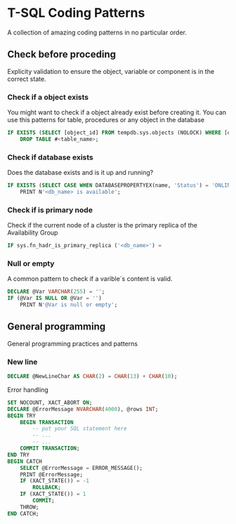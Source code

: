 # T-SQL Coding Patterns
A collection of amazing coding patterns in no particular order.

## Check before proceding
Explicity validation to ensure the object, variable or component is in the correct state.

### Check if a object exists
You might want to check if a object already exist before creating it. You can use this patterns for table, procedures or any object in the database
```sql
IF EXISTS (SELECT [object_id] FROM tempdb.sys.objects (NOLOCK) WHERE [object_id] = OBJECT_ID('tempdb.dbo.#<table_name>'))      
	DROP TABLE #<table_name>;
```

### Check if database exists
Does the database exists and is it up and running?
```sql
IF EXISTS (SELECT CASE WHEN DATABASEPROPERTYEX(name, 'Status') = 'ONLINE' THEN 1 END FROM master.dbo.sysdatabases WHERE name = <db_name>)
	PRINT N'<db_name> is available';
```
### Check if is primary node
Check if the current node of a cluster is the primary replica of the Availability Group
```sql
IF sys.fn_hadr_is_primary_replica ('<db_name>') = 
```

### Null or empty
A common pattern to check if a varible´s content is valid.
```sql
DECLARE @Var VARCHAR(255) = '';
IF (@Var IS NULL OR @Var = '')
	PRINT N'@Var is null or empty';
```

## General programming
General programming practices and patterns

### New line

```sql
DECLARE @NewLineChar AS CHAR(2) = CHAR(13) + CHAR(10);
```

Error handling
```sql
SET NOCOUNT, XACT_ABORT ON;  
DECLARE @ErrorMessage NVARCHAR(4000), @rows INT;  
BEGIN TRY  
	BEGIN TRANSACTION
		-- put your SQL statement here
		-- ...
		-- ...
	COMMIT TRANSACTION;  
END TRY  
BEGIN CATCH  
	SELECT @ErrorMessage = ERROR_MESSAGE();   
	PRINT @ErrorMessage;  
	IF (XACT_STATE()) = -1  
		ROLLBACK;  
	IF (XACT_STATE()) = 1  
		COMMIT;   
	THROW;  
END CATCH;
```
